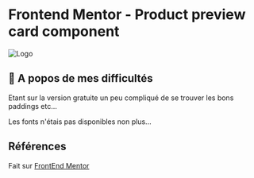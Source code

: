 
# Frontend Mentor - Product preview card component


![Logo](https://cdn.discordapp.com/attachments/563003073274839042/1167108090177519676/image.png?ex=654ced1c&is=653a781c&hm=90aff936b2baf6752fd96789b388afdca718d073bebcdfa771b8f20c5c5a4b46&)


## 🚀 A popos de mes difficultés
Etant sur la version gratuite un peu compliqué de se trouver les bons paddings etc...

Les fonts n'étais pas disponibles non plus...


## Références

Fait sur [FrontEnd Mentor](https://www.frontendmentor.io/challenges/product-preview-card-component-GO7UmttRfa/hub)
